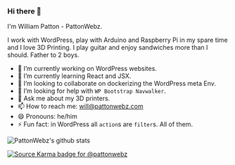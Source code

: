 ### Hi there 👋

I'm William Patton - PattonWebz.

I work with WordPress, play with Arduino and Raspberry Pi in my spare time and I love 3D Printing. I play guitar and enjoy sandwiches more than I should. Father to 2 boys.

- 🔭 I’m currently working on WordPress websites.
- 🌱 I’m currently learning React and JSX.
- 👯 I’m looking to collaborate on dockerizing the WordPress meta Env.
- 🤔 I’m looking for help with `WP Bootstrap Navwalker`.
- 💬 Ask me about my 3D printers.
- 📫 How to reach me: will@pattonwebz.com
- 😄 Pronouns: he/him
- ⚡ Fun fact: in WordPress all `action`s are `filter`s. All of them.

![PattonWebz's github stats](https://github-readme-stats.vercel.app/api?username=pattonwebz&theme=buefy&show_icons=true&count_private=true&hide=stars)

[![Source Karma badge for @pattonwebz](https://sourcekarma-og.vercel.app/api/pattonwebz/github)](https://sourcekarma.vercel.app/pattonwebz)
